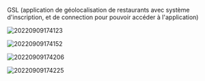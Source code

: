 GSL (application de géolocalisation de restaurants avec système d'inscription, et de connection pour pouvoir accéder à l'application)

![20220909174123](https://user-images.githubusercontent.com/75996200/189389746-5159266a-504e-4fd8-a6bb-db953d286611.png)


![20220909174152](https://user-images.githubusercontent.com/75996200/189390472-fa27c57a-8d66-462d-b149-e07e30948c2f.png)


![20220909174206](https://user-images.githubusercontent.com/75996200/189390493-7d504c2f-8a38-4801-8f18-675cce7a6db8.png)


![20220909174225](https://user-images.githubusercontent.com/75996200/189389984-f8db1c34-6bfe-4a6d-bb2f-163135bfbc7c.png)

